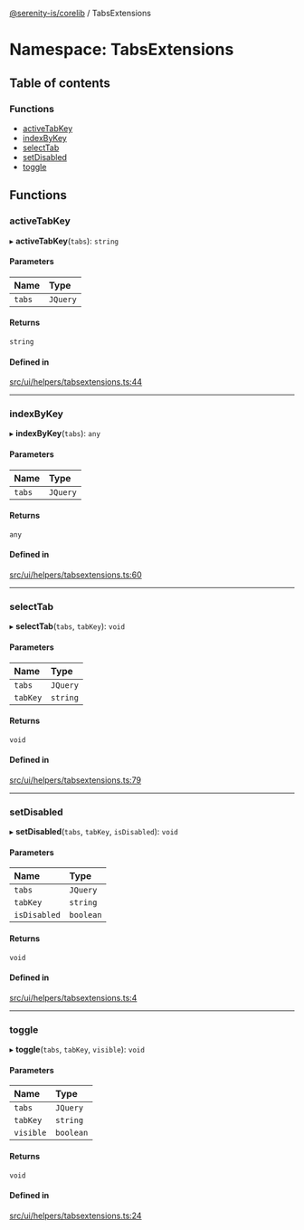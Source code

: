 [@serenity-is/corelib](../README.md) / TabsExtensions

# Namespace: TabsExtensions

## Table of contents

### Functions

- [activeTabKey](TabsExtensions.md#activetabkey)
- [indexByKey](TabsExtensions.md#indexbykey)
- [selectTab](TabsExtensions.md#selecttab)
- [setDisabled](TabsExtensions.md#setdisabled)
- [toggle](TabsExtensions.md#toggle)

## Functions

### activeTabKey

▸ **activeTabKey**(`tabs`): `string`

#### Parameters

| Name | Type |
| :------ | :------ |
| `tabs` | `JQuery` |

#### Returns

`string`

#### Defined in

[src/ui/helpers/tabsextensions.ts:44](https://github.com/serenity-is/serenity/blob/master/packages/corelib/src/ui/helpers/tabsextensions.ts#L44)

___

### indexByKey

▸ **indexByKey**(`tabs`): `any`

#### Parameters

| Name | Type |
| :------ | :------ |
| `tabs` | `JQuery` |

#### Returns

`any`

#### Defined in

[src/ui/helpers/tabsextensions.ts:60](https://github.com/serenity-is/serenity/blob/master/packages/corelib/src/ui/helpers/tabsextensions.ts#L60)

___

### selectTab

▸ **selectTab**(`tabs`, `tabKey`): `void`

#### Parameters

| Name | Type |
| :------ | :------ |
| `tabs` | `JQuery` |
| `tabKey` | `string` |

#### Returns

`void`

#### Defined in

[src/ui/helpers/tabsextensions.ts:79](https://github.com/serenity-is/serenity/blob/master/packages/corelib/src/ui/helpers/tabsextensions.ts#L79)

___

### setDisabled

▸ **setDisabled**(`tabs`, `tabKey`, `isDisabled`): `void`

#### Parameters

| Name | Type |
| :------ | :------ |
| `tabs` | `JQuery` |
| `tabKey` | `string` |
| `isDisabled` | `boolean` |

#### Returns

`void`

#### Defined in

[src/ui/helpers/tabsextensions.ts:4](https://github.com/serenity-is/serenity/blob/master/packages/corelib/src/ui/helpers/tabsextensions.ts#L4)

___

### toggle

▸ **toggle**(`tabs`, `tabKey`, `visible`): `void`

#### Parameters

| Name | Type |
| :------ | :------ |
| `tabs` | `JQuery` |
| `tabKey` | `string` |
| `visible` | `boolean` |

#### Returns

`void`

#### Defined in

[src/ui/helpers/tabsextensions.ts:24](https://github.com/serenity-is/serenity/blob/master/packages/corelib/src/ui/helpers/tabsextensions.ts#L24)
